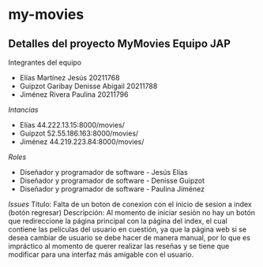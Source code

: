 # my-movies
## Detalles del proyecto MyMovies Equipo JAP

Integrantes del equipo

* Elías Martínez Jesús 20211768
* Guipzot Garibay Denisse Abigail 20211788
* Jiménez Rivera Paulina 20211796

*Intancias*

* Elías 44.222.13.15:8000/movies/
* Guipzot 52.55.186.163:8000/movies/
* Jiménez 44.219.223.84:8000/movies/

*Roles*

* Diseñador y programador de software - Jesús Elías
* Diseñador y programador de software - Denisse Guipzot
* Diseñador y programador de software - Paulina Jiménez

*Issues* Título: Falta de un boton de conexion con el inicio de sesion a index (botón regresar) Descripción: Al momento de iniciar sesión no hay un botón que redireccione la página principal con la página del index, el cual contiene las películas del usuario en cuestión, ya que la página web si se desea cambiar de usuario se debe hacer de manera manual, por lo que es impráctico al momento de querer realizar las reseñas y se tiene que modificar para una interfaz más amigable con el usuario.
